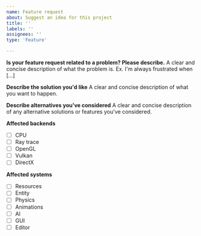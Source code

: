 ```yaml
---
name: Feature request
about: Suggest an idea for this project
title: ''
labels: ''
assignees: ''
type: 'Feature'

---
```


**Is your feature request related to a problem? Please describe.**
A clear and concise description of what the problem is. Ex. I'm always frustrated when [...]

**Describe the solution you'd like**
A clear and concise description of what you want to happen.

**Describe alternatives you've considered**
A clear and concise description of any alternative solutions or features you've considered.

**Affected backends**
- [ ] CPU
- [ ] Ray trace
- [ ] OpenGL
- [ ] Vulkan
- [ ] DirectX

**Affected systems**
- [ ] Resources
- [ ] Entity
- [ ] Physics
- [ ] Animations
- [ ] AI
- [ ] GUI
- [ ] Editor